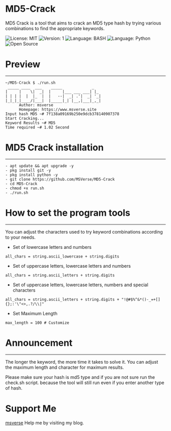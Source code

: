 # MD5-Crack
MD5 Crack is a tool that aims to crack an MD5 type hash by trying various combinations to find the appropriate keywords.

![License: MIT](https://img.shields.io/badge/License-MIT-blue.svg)
![Version: 1](https://img.shields.io/badge/Version-1-green.svg)
![Language: BASH](https://img.shields.io/badge/Language-BASH-blue.svg)
![Language: Python](https://img.shields.io/badge/Language-Python-blue.svg)
![Open Source](https://img.shields.io/badge/Open%20Source-Yes-green.svg)

# Preview
------
```
~/MD5-Crack $ ./run.sh
 _____ ____  ___    _____             _
|     |    \|  _|  |     |___ ___ ___| |_
| | | |  |  |_  |  |   --|  _| .'|  _| '_|
|_|_|_|____/|___|  |_____|_| |__,|___|_,_|
      Author: msverse
      Homepage: https://www.msverse.site
Input hash MD5 ~# 7f138a09169b250e9dcb378140907378
Start Cracking...
Keyword Results ~# MD5
Time required ~# 1.02 Second
```

# MD5 Crack installation
------
```
- apt update && apt upgrade -y
- pkg install git -y
- pkg install python -y
- git clone https://github.com/MSVerse/MD5-Crack
- cd MD5-Crack
- chmod +x run.sh
- ./run.sh
```

# How to set the program tools
------
You can adjust the characters used to try keyword combinations according to your needs.

- Set of lowercase letters and numbers
```
all_chars = string.ascii_lowercase + string.digits
```
- Set of uppercase letters, lowercase letters and numbers
```
all_chars = string.ascii_letters + string.digits
```
- Set of uppercase letters, lowercase letters, numbers and special characters
```
all_chars = string.ascii_letters + string.digits + "!@#$%^&*()-_=+[]{};:'\"<>,.?/\\|"
```
- Set Maximum Length
```
max_length = 100 # Customize
```

# Announcement
------
The longer the keyword, the more time it takes to solve it. You can adjust the maximum length and character for maximum results.

Please make sure your hash is md5 type and if you are not sure run the check.sh script. because the tool will still run even if you enter another type of hash.

# Support Me
[msverse](https://www.msverse.site) Help me by visiting my blog. 
